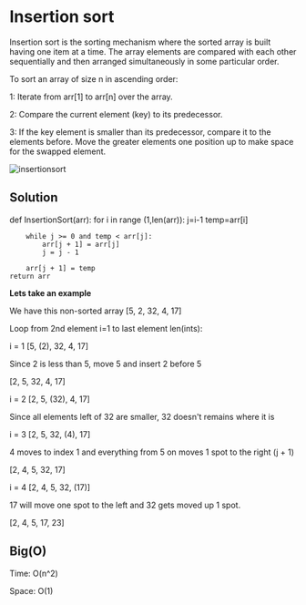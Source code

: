 # Insertion sort

Insertion sort is the sorting mechanism where the sorted array is built having one item at a time. The array elements are compared with each other sequentially and then arranged simultaneously in some particular order.

To sort an array of size n in ascending order:

1: Iterate from arr[1] to arr[n] over the array. 

2: Compare the current element (key) to its predecessor. 

3: If the key element is smaller than its predecessor, compare it to the elements before. Move the greater elements one position up to make space for the swapped element.

![insertionsort](https://media.geeksforgeeks.org/wp-content/uploads/insertion_sort-recursion.png)

## Solution

def InsertionSort(arr):
    for i in range (1,len(arr)):
        j=i-1
        temp=arr[i]

        while j >= 0 and temp < arr[j]:
            arr[j + 1] = arr[j]  
            j = j - 1
            
        arr[j + 1] = temp
    return arr    

**Lets take an example**

We have this non-sorted array [5, 2, 32, 4, 17]

Loop from 2nd element i=1 to last element len(ints):

i = 1 [5, (2), 32, 4, 17]

Since 2 is less than 5, move 5 and insert 2 before 5

[2, 5, 32, 4, 17]

i = 2 [2, 5, (32), 4, 17]

Since all elements left of 32 are smaller, 32 doesn't remains where it is

i = 3 [2, 5, 32, (4), 17]

4 moves to index 1 and everything from 5 on moves 1 spot to the right (j + 1)

[2, 4, 5, 32, 17]

i = 4 [2, 4, 5, 32, (17)]

17 will move one spot to the left and 32 gets moved up 1 spot.

[2, 4, 5, 17, 23]

## Big(O)

Time: O(n^2)

Space: O(1)
